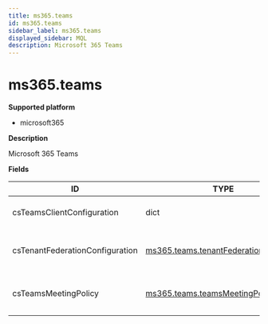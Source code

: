 ```yaml
---
title: ms365.teams
id: ms365.teams
sidebar_label: ms365.teams
displayed_sidebar: MQL
description: Microsoft 365 Teams
---
```


# ms365.teams

**Supported platform**

- microsoft365

**Description**

Microsoft 365 Teams

**Fields**

| ID                              | TYPE                                                                            | DESCRIPTION                             |
| ------------------------------- | ------------------------------------------------------------------------------- | --------------------------------------- |
| csTeamsClientConfiguration      | dict                                                                            | CS Teams client configuration           |
| csTenantFederationConfiguration | [ms365.teams.tenantFederationConfig](ms365.teams.tenantfederationconfig.md)     | CS Teams tenant federated configuration |
| csTeamsMeetingPolicy            | [ms365.teams.teamsMeetingPolicyConfig](ms365.teams.teamsmeetingpolicyconfig.md) | CS Teams meeting policy configuration   |
